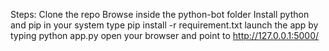 Steps:
Clone the repo
Browse inside the python-bot folder
Install python and pip in your system
type pip install -r requirement.txt
launch the app by typing python app.py
open your browser and point to http://127.0.0.1:5000/
